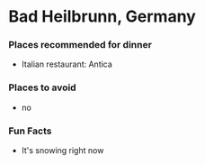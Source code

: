 # Bad Heilbrunn, Germany

### Places recommended for dinner
- Italian restaurant: Antica

### Places to avoid
- no

### Fun Facts
- It's snowing right now
